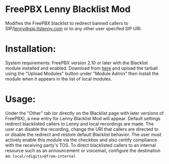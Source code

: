 FreePBX Lenny Blacklist Mod
===========================

Modifies the FreePBX blacklist to redirect banned callers to SIP/lenny@sip.itslenny.com or to any other user specifed SIP URI.


Installation:
=============
System requirements: FreePBX version 2.10 or later with the Blacklist module installed and enabled. Download from [here](http://pbxossa.org/files/lenny/)
and upload the tarball using the "Upload Modules" button under "Module Admin" then install the module when it
appears in the list of local modules.

Usage:
======
Under the "Other" tab (or directly on the Blacklist page with later versions of FreePBX), a new entry for Lenny Blacklist Mod 
will appear. Default settings redirect blacklisted callers to Lenny and local recordings are made. The user can disable
the recording, change the URI that callers are directed to or disable the redirect and restore default Blacklist behavior. The 
user must actively enable this module via the checkbox and also certify compliance with the receiving party's TOS. To direct
blacklisted callers to an internal resource such as an announcement or voicemail, configure the destination as:
`local/<digits>@from-internal`
